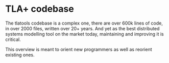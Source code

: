 # TLA+ codebase
The tlatools codebase is a complex one, there are over 600k lines of code, in over 2000 files, written over 20+ years. And yet as the best distributed systems modelling tool on the market today, maintaining and improving it is critical.

This overview is meant to orient new programmers as well as reorient existing ones.